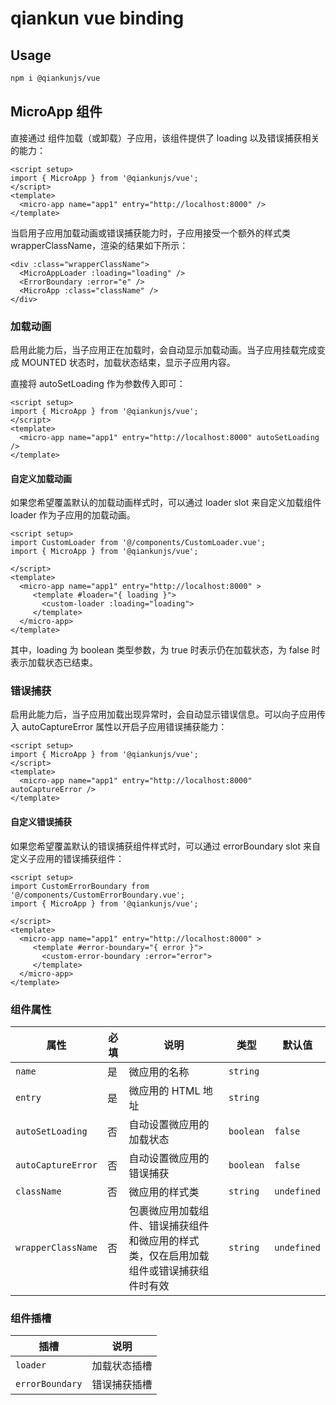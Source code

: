 # qiankun vue binding

## Usage

```bash
npm i @qiankunjs/vue
```

## MicroApp 组件

直接通过 <MicroApp /> 组件加载（或卸载）子应用，该组件提供了 loading 以及错误捕获相关的能力：

```vue
<script setup>
import { MicroApp } from '@qiankunjs/vue';
</script>
<template>
  <micro-app name="app1" entry="http://localhost:8000" />
</template>
```

当启用子应用加载动画或错误捕获能力时，子应用接受一个额外的样式类 wrapperClassName，渲染的结果如下所示：

```vue
<div :class="wrapperClassName">
  <MicroAppLoader :loading="loading" />
  <ErrorBoundary :error="e" />
  <MicroApp :class="className" />
</div>
```

### 加载动画

启用此能力后，当子应用正在加载时，会自动显示加载动画。当子应用挂载完成变成 MOUNTED 状态时，加载状态结束，显示子应用内容。

直接将 autoSetLoading 作为参数传入即可：

```vue
<script setup>
import { MicroApp } from '@qiankunjs/vue';
</script>
<template>
  <micro-app name="app1" entry="http://localhost:8000" autoSetLoading />
</template>
```

#### 自定义加载动画

如果您希望覆盖默认的加载动画样式时，可以通过 loader slot 来自定义加载组件 loader 作为子应用的加载动画。

```vue
<script setup>
import CustomLoader from '@/components/CustomLoader.vue';
import { MicroApp } from '@qiankunjs/vue';

</script>
<template>
  <micro-app name="app1" entry="http://localhost:8000" >
     <template #loader="{ loading }">
       <custom-loader :loading="loading">
     </template>
  </micro-app>
</template>
```

其中，loading 为 boolean 类型参数，为 true 时表示仍在加载状态，为 false 时表示加载状态已结束。

### 错误捕获

启用此能力后，当子应用加载出现异常时，会自动显示错误信息。可以向子应用传入 autoCaptureError 属性以开启子应用错误捕获能力：

```vue
<script setup>
import { MicroApp } from '@qiankunjs/vue';
</script>
<template>
  <micro-app name="app1" entry="http://localhost:8000" autoCaptureError />
</template>
```

#### 自定义错误捕获

如果您希望覆盖默认的错误捕获组件样式时，可以通过 errorBoundary slot 来自定义子应用的错误捕获组件：

```vue
<script setup>
import CustomErrorBoundary from '@/components/CustomErrorBoundary.vue';
import { MicroApp } from '@qiankunjs/vue';

</script>
<template>
  <micro-app name="app1" entry="http://localhost:8000" >
     <template #error-boundary="{ error }">
       <custom-error-boundary :error="error">
     </template>
  </micro-app>
</template>
```

### 组件属性

| 属性 | 必填 | 说明 | 类型 | 默认值 |
| --- | --- | --- | --- | --- |
| `name` | 是 | 微应用的名称 | `string` |
| `entry` | 是 | 微应用的 HTML 地址 | `string` |
| `autoSetLoading` | 否 | 自动设置微应用的加载状态 | `boolean` | `false` |
| `autoCaptureError` | 否 | 自动设置微应用的错误捕获 | `boolean` | `false` |
| `className` | 否 | 微应用的样式类 | `string` | `undefined` |
| `wrapperClassName` | 否 | 包裹微应用加载组件、错误捕获组件和微应用的样式类，仅在启用加载组件或错误捕获组件时有效 | `string` | `undefined` |

### 组件插槽

| 插槽            | 说明         |
| --------------- | ------------ |
| `loader`        | 加载状态插槽 |
| `errorBoundary` | 错误捕获插槽 |

